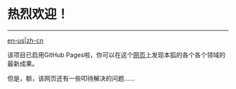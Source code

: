 # 热烈欢迎！
***

[en-us](README_en.md)|[zh-cn](README.md)

该项目已启用GitHub Pages啦，你可以在这个[网页](https://icefox0.github.io//icefox-blog/)上发现本狐的各个各个领域的最新成果。

但是，额，该网页还有一些叩待解决的问题......